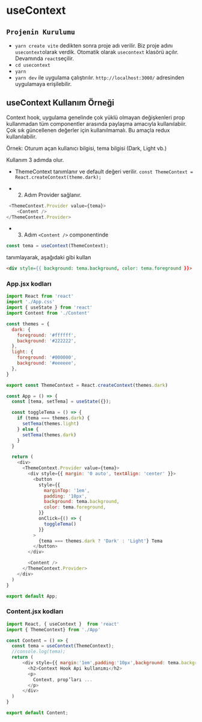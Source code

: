 # useContext

## `Projenin Kurulumu`

- `yarn create vite` dedikten sonra proje adı verilir. Biz proje adını `usecontext`olarak verdik. Otomatik olarak `usecontext` klasörü açılır. Devamında `react`seçilir.
- `cd usecontext`
- `yarn`
- `yarn dev` ile uygulama çalıştırılır. `http://localhost:3000/` adresinden uygulamaya erişilebilir.

## useContext Kullanım Örneği

Context hook, uygulama genelinde çok yüklü olmayan değişkenleri prop kullanmadan tüm componentler arasında paylaşma amacıyla kullanılabiir. Çok sık güncellenen değerler için kullanılmamalı. Bu amaçla redux kullanılabilir.

Örnek: Oturum açan kullanıcı bilgisi, tema bilgisi (Dark, Light vb.)

Kullanım 3 adımda olur.

- ThemeContext tanımlanır ve default değeri verilir.
`const ThemeContext = React.createContext(theme.dark);`

- 2. Adım Provider sağlanır.

```js script
 <ThemeContext.Provider value={tema}>
    <Content />
</ThemeContext.Provider>
```

- 3. Adım `<Content />` componentinde

```js script
const tema = useContext(ThemeContext);
```

tanımlayarak, aşağıdaki gibi kullan

```html
<div style={{ background: tema.background, color: tema.foreground }}> ... </div>
```

### App.jsx kodları

```js script
import React from 'react'
import './App.css'
import { useState } from 'react'
import Content from './Content'

const themes = {
  dark: {
    foreground: '#ffffff',
    background: '#222222',
  },
  light: {
    foreground: '#000000',
    background: '#eeeeee',
  },
}

export const ThemeContext = React.createContext(themes.dark)

const App = () => {
  const [tema, setTema] = useState({});

  const toggleTema = () => {
    if (tema === themes.dark) {
      setTema(themes.light)
    } else {
      setTema(themes.dark)
    }
  }

  return (
    <div>
      <ThemeContext.Provider value={tema}>
        <div style={{ margin: '0 auto', textAlign: 'center' }}>
          <button
            style={{
              marginTop: '1em',
              padding: '10px',
              background: tema.background,
              color: tema.foreground,
            }}
            onClick={() => {
              toggleTema()
            }}
          >
            {tema === themes.dark ? 'Dark' : 'Light'} Tema
          </button>
        </div>

        <Content />
      </ThemeContext.Provider>
    </div>
  )
}

export default App;
```

### Content.jsx kodları

```js script
import React, { useContext }  from 'react'
import { ThemeContext} from './App'

const Content = () => {
  const tema = useContext(ThemeContext);
  //console.log(tema);
  return (
      <div style={{ margin:'1em',padding:'10px',background: tema.background, color: tema.foreground }}>
        <h2>Context Hook Api kullanımı</h2>
        <p>
          Context, prop’ları ...
        </p>
      </div>
  )
}

export default Content;
```

